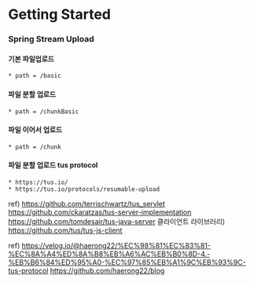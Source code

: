 # Getting Started

### Spring Stream Upload

#### 기본 파일업로드
    * path = /basic

#### 파일 분할 업로드
    * path = /chunkBasic

#### 파일 이어서 업로드
    * path = /chunk

#### 파일 분할 업로드 tus protocol
    * https://tus.io/
    * https://tus.io/protocols/resumable-upload
ref) https://github.com/terrischwartz/tus_servlet
https://github.com/ckaratzas/tus-server-implementation
https://github.com/tomdesair/tus-java-server
클라이언트 라이브러리) https://github.com/tus/tus-js-client





ref) https://velog.io/@haerong22/%EC%98%81%EC%83%81-%EC%8A%A4%ED%8A%B8%EB%A6%AC%EB%B0%8D-4.-%EB%B6%84%ED%95%A0-%EC%97%85%EB%A1%9C%EB%93%9C-tus-protocol
https://github.com/haerong22/blog